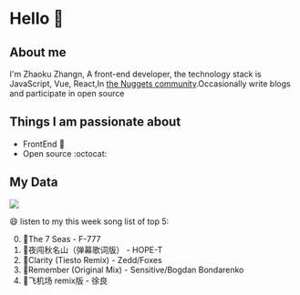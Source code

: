 # Hello 👋

## About me

I'm Zhaoku Zhangn, A front-end developer, the technology stack is JavaScript, Vue, React,In [the Nuggets community](https://juejin.cn/user/2999123452110574).Occasionally write blogs and participate in open source 

## Things I am passionate about

- FrontEnd :robot:
- Open source :octocat:

## My Data
<img src="https://github-readme-stats.vercel.app/api/top-langs/?username=Husky-Yellow" />

😄 listen to my this week song list of top 5:

0. 🌈The 7 Seas - F-777
1. 🌈夜闯秋名山（弹幕歌词版） - HOPE-T
2. 🌈Clarity (Tiesto Remix) - Zedd/Foxes
3. 🌈Remember (Original Mix) - Sensitive/Bogdan Bondarenko
4. 🌈飞机场 remix版 - 徐良

